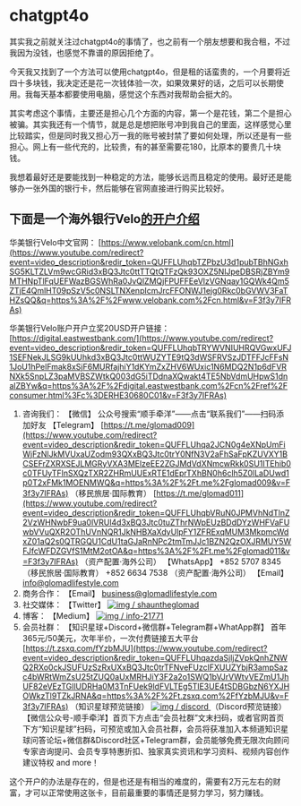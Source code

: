 chatgpt4o
=========

其实我之前就关注过chatgpt4o的事情了，也之前有一个朋友想要和我合租，不过我因为没钱，也感觉不靠谱的原因拒绝了。

今天我又找到了一个方法可以使用chatgpt4o，但是租的话蛮贵的，一个月要将近四十多块钱，我决定还是花一次钱体验一次，如果效果好的话，之后可以长期使用。我每天基本都要使用电脑，感觉这个东西对我帮助会挺大的。

其实考虑这个事情，主要还是担心几个方面的内容，第一个是花钱，第二个是担心被骗。其实我还有一个情节，就是总是想把账号冲到我自己的里面，这样感觉心里比较踏实，但是同时我又担心万一我的账号被封禁了要如何处理，所以还是有一些担心。网上有一些代充的，比较贵，有的甚至需要花180，比原本的要贵几十块钱。

我想着最好还是要能找到一种稳定的方法，能够长远而且稳定的使用。最好还是能够办一张外国的银行卡，然后能够在官网直接进行购买比较好。

下面是一个海外银行Velo[的开户介绍](https://www.youtube.com/watch?v=F3f3y7IFRAs)
-------------------------------------------------------------------------------

华美银行Velo中文官网： [https://www.velobank.com/cn.html](https://www.youtube.com/redirect?event=video_description&redir_token=QUFFLUhqbTZPbzU3d1pubTBhNGxhSG5KLTZLVm9wcGRid3xBQ3Jtc0ttTTQtQTFzQk93OXZ5NlJpeDBSRjZBYm9MTHNpTlFqUEFWazBGSWhRa0JvQlZMQjFPUFFEeVlzVGNqay1GQWk4Qm5ZTjE4QmlHT09pSzV5c0NSLTNXenpIcmJrcFFONWJ1ejg0Rkc0bGVWV3FaTHZsQQ&q=https%3A%2F%2Fwww.velobank.com%2Fcn.html&v=F3f3y7IFRAs) 

华美银行Velo账户开户立奖20USD开户链接： [https://digital.eastwestbank.com/](https://www.youtube.com/redirect?event=video_description&redir_token=QUFFLUhqbTRYWVNIUHRQVGwxUFJ1SEFNekJLSG9kUUhkd3xBQ3Jtc0ttWUZYTE9tQ3dWSFRVSzJDTFFJcFFsN1JoU1hPelFmak8xSjF6MURfajhiY1dKYmZxZHV6WUxic1N6MDQ2N1p6dFVRNXk5SnpLZ3paMVBSZWtkQ003dG5iTDdnaXQwakt4TE5NbVdmUHpwS1dnalZBYw&q=https%3A%2F%2Fdigital.eastwestbank.com%2Fcn%2Fref%2Fconsumer.html%3Fc%3DERHE30680C01&v=F3f3y7IFRAs)

1. 咨询我们： 【微信】 公众号搜索“顺手牵洋”——点击“联系我们”——扫码添加好友 【Telegram】  [https://t.me/glomad009](https://www.youtube.com/redirect?event=video_description&redir_token=QUFFLUhqa2JCN0g4eXNpUmFiWjFzNlJkMVUxaUZodm93QXxBQ3Jtc0trY0NfN3V2aFhSaFpKZUVXY1BCSEFrZXRXSEJLMGRyVXA3MElzeEE2ZGJMdVdXNmcwRkk0SU1ITEhib0c0TFUyTFlnSXQzTXR2ZHRmUUExRTE1dEprTXhBN0h6clh5Z0lLaDUwd1p0T2xFMk1MOENMWQ&q=https%3A%2F%2Ft.me%2Fglomad009&v=F3f3y7IFRAs) （移民旅居·国际教育） [https://t.me/glomad011](https://www.youtube.com/redirect?event=video_description&redir_token=QUFFLUhqbVRuN0JPMVhNdTlnZ2VzWHNwbF9ua0lVRUl4d3xBQ3Jtc0tuZThrNWpEUzBDdDYzWHFVaFUwbVVuQXR2OThUVnNQR1JkNHBXaXdyUlpFY1ZFRExqMUM3MkpmcWdxZ01aQ2s0QTRGQU1CdU1taGJaRnNPc2tmTmJJc1BZN2QzOXJRMUY5WFJfcWFDZGVfS1MtM2otOA&q=https%3A%2F%2Ft.me%2Fglomad011&v=F3f3y7IFRAs) （资产配置·海外公司） 【WhatsApp】 +852 5707 8345 （移民旅居·国际教育） +852 6634 7538 （资产配置·海外公司） 【Email】 info@glomadlifestyle.com 
2. 商务合作： 【Email】 business@glomadlifestyle.com 
3. 社交媒体： 【Twitter】 [ ![img](https://www.gstatic.com/youtube/img/watch/social_media/twitter_1x_v2.png) / shauntheglomad ](https://www.youtube.com/redirect?event=video_description&redir_token=QUFFLUhqbmdHTnVrLThVNDlPdS1JU091TFVaeDRwbGNLQXxBQ3Jtc0trZ2tPNERianBaTGZhZFVxSlVWTnlBbi03Y0NHbmlscEJfTC1ZeUZqTXBKS25aZWtyLU9LTV9HUDFCMEp6X2EzUFNhd215Ui1ERV9pMlpZbUNMZFBGTTY2dVdYeWJCRl9JaW04VkpHT1ppdlpSTEptdw&q=https%3A%2F%2Ftwitter.com%2FShaunTheGlomad&v=F3f3y7IFRAs) 
4. 博客： 【Medium】 [ ![img](https://www.gstatic.com/youtube/img/watch/social_media/medium_1x.png) / info-21771 ](https://www.youtube.com/redirect?event=video_description&redir_token=QUFFLUhqa0t3dXRxUFNuRlM1WW9rOHJkQ1I4ZDNWVHVDd3xBQ3Jtc0ttQnpyX2h2cUM1dzZQd2lhTU1QM0tLc0xubDBIbEJzM0dWNE1nU3F4V3NfZ2VpTV9JQU1lLWFxMHR2ajNFVDRVd0lTNzlKZ24wamtOWmhNd0ZVRnNmN0hsYlpHRjl3QmIxNFJDcUpnOVppSjhMNnlVUQ&q=https%3A%2F%2Fmedium.com%2F@info-21771&v=F3f3y7IFRAs) 
5. 会员社群： 【知识星球+Discord+微信群+Telegram群+WhatApp群】 首年365元/50美元，次年半价，一次付费链接五大平台 [https://t.zsxq.com/fYzbMJU](https://www.youtube.com/redirect?event=video_description&redir_token=QUFFLUhqazdaSjljZVpkQnhZNWQ2RXo0ckJSUFUzSzRxUXxBQ3Jtc0trTFNveFUzclFXUUZYbjR3ampSazc4bWRtWmZsU25tZUQ0aUxMRHJiY3F2a2o1SWQ1bVJrVWtvVEZmU1JhUF82eVEzTGllUDRHa0M3TnFUek9ldFVLTEg5TlE3UE4tSDBGbzN6YXJHOWkzTl9TZkJRNA&q=https%3A%2F%2Ft.zsxq.com%2FfYzbMJU&v=F3f3y7IFRAs) （知识星球预览链接） [ ![img](https://www.gstatic.com/youtube/img/watch/social_media/discord_1x.png) / discord ](https://www.youtube.com/redirect?event=video_description&redir_token=QUFFLUhqblV3Wlh6YUhCOVZybmtrMXFNbHB6OUVvcWJ1UXxBQ3Jtc0tudnhCVFJkcGJldzdjWWFweUljc3FiMGZsMzE1cHFFOVJfVHE2ei1odWxvcjlNX01iVGlIeG9OX0szdUQtSDBrNzFoakRuT3lWcHFDX2M4Ujg1WTNOQnVQLXZmbklLRW84OU1JeTkybUFpbGhJaVZqcw&q=https%3A%2F%2Fdiscord.gg%2FzeB4zRKPVN&v=F3f3y7IFRAs) （Discord预览链接） 【微信公众号-顺手牵洋】首页下方点击“会员社群”文末扫码，或者官网首页下方“知识星球”扫码，可预览或加入会员社群，会员将获准加入本频道知识星球问答论坛+微信群&Discord社区+Telegram群，会员能够免费无限次向顾问专家咨询提问、会员专享特惠折扣、独家真实资讯和学习资料、视频内容创作建议特权 and more！

这个开户的办法是存在的，但是也还是有相当的难度的，需要有2万元左右的财富，才可以正常使用这张卡，目前最重要的事情还是努力学习，努力赚钱。